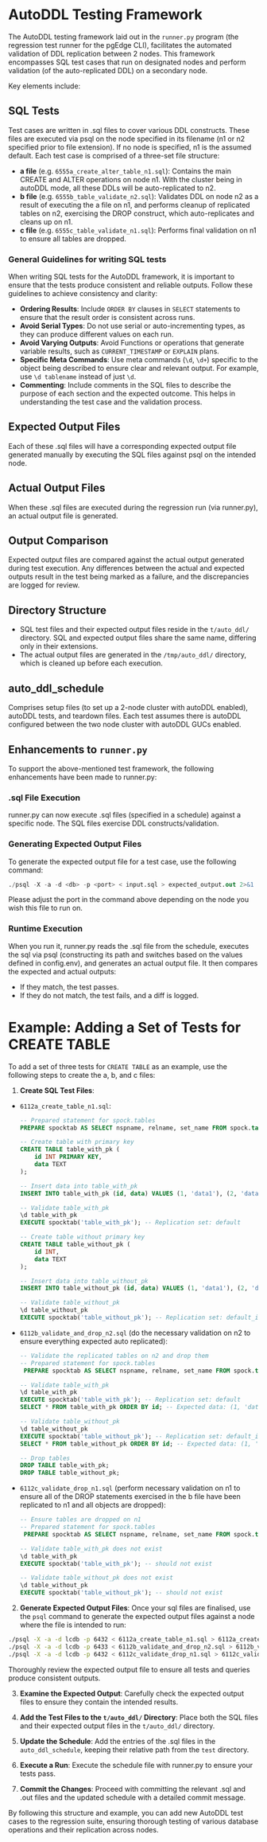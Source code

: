 
# AutoDDL Testing Framework 

The AutoDDL testing framework laid out in the `runner.py` program (the regression test runner for the pgEdge CLI), facilitates the automated validation of DDL replication between 2 nodes. This framework encompasses SQL test cases that run on designated nodes and perform validation (of the auto-replicated DDL) on a secondary node. 

Key elements include:

## SQL Tests
Test cases are written in .sql files to cover various DDL constructs. These files are executed via psql on the node specified in its filename (n1 or n2 specified prior to file extension). If no node is specified, n1 is the assumed default. Each test case is comprised of a three-set file structure:
- **a file** (e.g. `6555a_create_alter_table_n1.sql`): Contains the main CREATE and ALTER operations on node n1. With the cluster being in autoDDL mode, all these DDLs will be auto-replicated to n2.
- **b file** (e.g. `6555b_table_validate_n2.sql`): Validates DDL on node n2 as a result of executing the a file on n1, and performs cleanup of replicated tables on n2, exercising the DROP construct, which auto-replicates and cleans up on n1.
- **c file** (e.g. `6555c_table_validate_n1.sql`): Performs final validation on n1 to ensure all tables are dropped.

### General Guidelines for writing SQL tests
When writing SQL tests for the AutoDDL framework, it is important to ensure that the tests produce consistent and reliable outputs. Follow these guidelines to achieve consistency and clarity:

- **Ordering Results**: Include `ORDER BY` clauses in `SELECT` statements to ensure that the result order is consistent across runs.
- **Avoid Serial Types**: Do not use serial or auto-incrementing types, as they can produce different values on each run.
- **Avoid Varying Outputs**: Avoid Functions or operations that generate variable results, such as `CURRENT_TIMESTAMP` or `EXPLAIN` plans.
- **Specific Meta Commands**: Use meta commands (`\d`, `\d+`) specific to the object being described to ensure clear and relevant output. For example, use `\d tablename` instead of just `\d`.
- **Commenting**: Include comments in the SQL files to describe the purpose of each section and the expected outcome. This helps in understanding the test case and the validation process.

## Expected Output Files
Each of these .sql files will have a corresponding expected output file generated manually by executing the SQL files against psql on the intended node.

## Actual Output Files
When these .sql files are executed during the regression run (via runner.py), an actual output file is generated.

## Output Comparison
Expected output files are compared against the actual output generated during test execution. Any differences between the actual and expected outputs result in the test being marked as a failure, and the discrepancies are logged for review.

## Directory Structure
- SQL test files and their expected output files reside in the `t/auto_ddl/` directory. SQL and expected output files share the same name, differing only in their extensions.
- The actual output files are generated in the `/tmp/auto_ddl/` directory, which is cleaned up before each execution.

## auto_ddl_schedule
Comprises setup files (to set up a 2-node cluster with autoDDL enabled), autoDDL tests, and teardown files. Each test assumes there is autoDDL configured between the two node cluster with autoDDL GUCs enabled.

## Enhancements to `runner.py`

To support the above-mentioned test framework, the following enhancements have been made to runner.py:

### .sql File Execution
runner.py can now execute .sql files (specified in a schedule) against a specific node. The SQL files exercise DDL constructs/validation.

### Generating Expected Output Files
To generate the expected output file for a test case, use the following command:
```sql
./psql -X -a -d <db> -p <port> < input.sql > expected_output.out 2>&1
```
Please adjust the port in the command above depending on the node you wish this file to run on.

### Runtime Execution
When you run it, runner.py reads the .sql file from the schedule, executes the sql via psql (constructing its path and switches based on the values defined in config.env), and generates an actual output file. It then compares the expected and actual outputs:
- If they match, the test passes.
- If they do not match, the test fails, and a diff is logged.

# Example: Adding a Set of Tests for CREATE TABLE

To add a set of three tests for `CREATE TABLE` as an example, use the following steps to create the a, b, and c files:

1. **Create SQL Test Files**:
 - `6112a_create_table_n1.sql`:
   ```sql
   -- Prepared statement for spock.tables
   PREPARE spocktab AS SELECT nspname, relname, set_name FROM spock.tables WHERE relname = $1 ORDER BY relid;

   -- Create table with primary key
   CREATE TABLE table_with_pk (
       id INT PRIMARY KEY,
       data TEXT
   );

   -- Insert data into table_with_pk
   INSERT INTO table_with_pk (id, data) VALUES (1, 'data1'), (2, 'data2');

   -- Validate table_with_pk
   \d table_with_pk
   EXECUTE spocktab('table_with_pk'); -- Replication set: default

   -- Create table without primary key
   CREATE TABLE table_without_pk (
       id INT,
       data TEXT
   );

   -- Insert data into table_without_pk
   INSERT INTO table_without_pk (id, data) VALUES (1, 'data1'), (2, 'data2');

   -- Validate table_without_pk
   \d table_without_pk
   EXECUTE spocktab('table_without_pk'); -- Replication set: default_insert_only
   ```
 - `6112b_validate_and_drop_n2.sql` (do the necessary validation on n2 to ensure everything expected auto replicated):
   ```sql
   -- Validate the replicated tables on n2 and drop them
   -- Prepared statement for spock.tables
    PREPARE spocktab AS SELECT nspname, relname, set_name FROM spock.tables WHERE relname = $1 ORDER BY relid;

   -- Validate table_with_pk
   \d table_with_pk
   EXECUTE spocktab('table_with_pk'); -- Replication set: default
   SELECT * FROM table_with_pk ORDER BY id; -- Expected data: (1, 'data1'), (2, 'data2')

   -- Validate table_without_pk
   \d table_without_pk
   EXECUTE spocktab('table_without_pk'); -- Replication set: default_insert_only
   SELECT * FROM table_without_pk ORDER BY id; -- Expected data: (1, 'data1'), (2, 'data2')

   -- Drop tables
   DROP TABLE table_with_pk;
   DROP TABLE table_without_pk;
   ```
 - `6112c_validate_drop_n1.sql` (perform necessary validation on n1 to ensure all of the DROP statements exercised in the b file have been replicated to n1 and all objects are dropped):
   ```sql
   -- Ensure tables are dropped on n1
   -- Prepared statement for spock.tables
    PREPARE spocktab AS SELECT nspname, relname, set_name FROM spock.tables WHERE relname = $1 ORDER BY relid;

   -- Validate table_with_pk does not exist
   \d table_with_pk
   EXECUTE spocktab('table_with_pk'); -- should not exist

   -- Validate table_without_pk does not exist
   \d table_without_pk
   EXECUTE spocktab('table_without_pk'); -- should not exist
   ```

2. **Generate Expected Output Files**:
 Once your sql files are finalised, use the `psql` command to generate the expected output files against a node where the file is intended to run:
```bash 
./psql -X -a -d lcdb -p 6432 < 6112a_create_table_n1.sql > 6112a_create_table_n1.out 2>&1 
./psql -X -a -d lcdb -p 6433 < 6112b_validate_and_drop_n2.sql > 6112b_validate_and_drop_n2.out 2>&1 
./psql -X -a -d lcdb -p 6432 < 6112c_validate_drop_n1.sql > 6112c_validate_drop_n1.out 2>&1
```
Thoroughly review the expected output file to ensure all tests and queries produce consistent outputs. 

3. **Examine the Expected Output**:
   Carefully check the expected output files to ensure they contain the intended results.
   
4. **Add the Test Files to the `t/auto_ddl/` Directory**:
   Place both the SQL files and their expected output files in the `t/auto_ddl/` directory.

5. **Update the Schedule**:
   Add the entries of the .sql files in the `auto_ddl_schedule`, keeping their relative path from the `test` directory.

6. **Execute a Run**:
   Execute the schedule file with runner.py to ensure your tests pass.
   
7. **Commit the Changes**:
   Proceed with committing the relevant .sql and .out files and the updated schedule with a detailed commit message.

By following this structure and example, you can add new AutoDDL test cases to the regression suite, ensuring thorough testing of various database operations and their replication across nodes.
